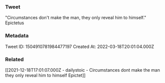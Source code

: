 ### Tweet
"Circumstances don't make the man, they only reveal him to himself." Epictetus

### Metadata
Tweet ID: 1504910781984477197
Created At: 2022-03-18T20:01:04.000Z

### Related
[[2021-12-18T17:01:07.000Z - dailystoic - Circumstances dont make the man they only reveal him to himself Epictet]]

